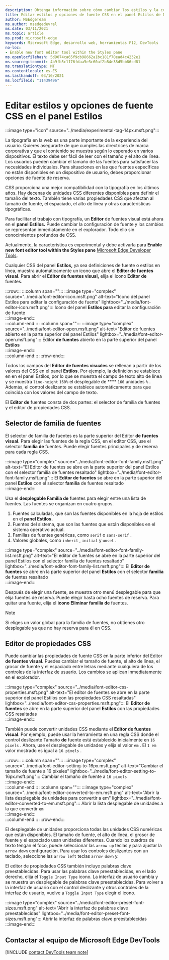 ```yaml
---
description: Obtenga información sobre cómo cambiar los estilos y la configuración de fuentes CSS mediante el panel Estilos de Microsoft Edge DevTools.
title: Editar estilos y opciones de fuente CSS en el panel Estilos de DevTools
author: MSEdgeTeam
ms.author: msedgedevrel
ms.date: 03/11/2021
ms.topic: article
ms.prod: microsoft-edge
keywords: Microsoft Edge, desarrollo web, herramientas F12, DevTools
no-loc:
- Enable new font editor tool within the Styles pane
ms.openlocfilehash: 5d9074ca65f9cb98662a1bc181f70ead4c4232e1
ms.sourcegitcommit: 4b9fb5c1176fdaa5e3c60af2b84e38d5bb86cd81
ms.translationtype: MT
ms.contentlocale: es-ES
ms.lasthandoff: 03/16/2021
ms.locfileid: "11439496"
---
```

# <a name="edit-css-font-styles-and-settings-in-the-styles-pane"></a>Editar estilos y opciones de fuente CSS en el panel Estilos  

:::image type="icon" source="../media/experimental-tag-14px.msft.png":::

La tipografía en la web es una parte importante de la experiencia del usuario.  Quieres asegurarte de que cumples las directrices de marca corporativa y que el contenido se muestra según lo esperado en varios dispositivos.  El texto debe ser fácil de leer con el tamaño y el alto de línea.  Los usuarios pueden cambiar el tamaño de las fuentes para satisfacer las necesidades individuales.  Para situaciones en las que fuentes específicas no están disponibles en un dispositivo de usuario, debes proporcionar opciones de fuente de reserva.  

CSS proporciona una mejor compatibilidad con la tipografía en los últimos años.  Hay decenas de unidades CSS diferentes disponibles para definir el tamaño del texto.  También tiene varias propiedades CSS que afectan al tamaño de fuente, el espaciado, el alto de línea y otras características tipográficas.  

Para facilitar el trabajo con tipografía, un **Editor** de fuentes visual está ahora en el **panel Estilos.**  Puede cambiar la configuración de fuente y los cambios se representan inmediatamente en el explorador.  Todo ello sin conocimientos profundos de CSS.  

Actualmente, la característica es experimental y debe activarla para **Enable new font editor tool within the Styles pane** [Microsoft Edge Developer Tools][DevtoolsExperimentalFeaturesIndexTurnOnExperimentalFeatures].  

Cualquier CSS del panel **Estilos,** ya sea definiciones de fuente o estilos en línea, muestra automáticamente un icono que abre el **Editor de fuentes visual.**  Para abrir el **Editor de fuentes visual,** elija el icono **Editor de** fuentes.  

:::row:::
   :::column span="":::
      :::image type="complex" source="../media/font-editor-icon.msft.png" alt-text="Icono del panel Estilos para editar la configuración de fuente" lightbox="../media/font-editor-icon.msft.png":::
         Icono del panel **Estilos para** editar la configuración de fuente  
      :::image-end:::  
   :::column-end:::
   :::column span="":::
      :::image type="complex" source="../media/font-editor-open.msft.png" alt-text="Editor de fuentes abierto en la parte superior del panel Estilos" lightbox="../media/font-editor-open.msft.png":::
         Editor **de fuentes** abierto en la parte superior del panel **Estilos**  
      :::image-end:::  
   :::column-end:::
:::row-end:::  

Todos los campos del **Editor de fuentes visuales** se rellenan a partir de los valores del CSS en el panel **Estilos.**  Por ejemplo, la definición se establece en en el panel Estilos, por lo que se muestra el campo de texto alto de línea y se muestra `line-height` `160%` el desplegable de **** `160` unidades `%` .  Además, el control deslizante se establece automáticamente para que coincida con los valores del campo de texto.  

El **Editor de** fuentes consta de dos partes: el selector de familia de fuentes y el editor de propiedades CSS.  

## <a name="the-font-family-selector"></a>Selector de familia de fuentes  

El selector de familia de fuentes es la parte superior del Editor **de fuentes visual.**  Para elegir las fuentes de la regla CSS, en el editor CSS, use el selector **familia de** fuentes.  Puede elegir fuentes principales y de reserva para cada regla CSS.  

:::image type="complex" source="../media/font-editor-font-family.msft.png" alt-text="El Editor de fuentes se abre en la parte superior del panel Estilos con el selector familia de fuentes resaltado" lightbox="../media/font-editor-font-family.msft.png":::
   El **Editor de fuentes** se abre en la parte superior del panel **Estilos** con el selector **familia** de fuentes resaltado  
:::image-end:::  

Usa el **desplegable Familia de** fuentes para elegir entre una lista de fuentes.  Las fuentes se organizan en cuatro grupos.  

1.  Fuentes calculadas, que son las fuentes disponibles en la hoja de estilos en el **panel Estilos.**  
1.  Fuentes del sistema, que son las fuentes que están disponibles en el sistema operativo actual.  
1.  Familias de fuentes genéricas, como `serif` o `sans-serif` .  
1.  Valores globales, como `inherit` , `initial` y `unset` .  
    
:::image type="complex" source="../media/font-editor-font-family-list.msft.png" alt-text="El editor de fuentes se abre en la parte superior del panel Estilos con el selector familia de fuentes resaltado" lightbox="../media/font-editor-font-family-list.msft.png":::
   El **Editor de fuentes** se abre en la parte superior del panel **Estilos** con el selector **familia** de fuentes resaltado  
:::image-end:::  

Después de elegir una fuente, se muestra otro menú desplegable para que elija fuentes de reserva.  Puede elegir hasta ocho fuentes de reserva.  Para quitar una fuente, elija el **icono Eliminar familia de** fuentes.  

<!--:::image type="complex" source="../media/font-editor-defining-fonts.msft.png" alt-text="The font editor with a defined list of fonts and fallback fonts" lightbox="../media/font-editor-defining-fonts.msft.png":::
   The **Font Editor** with a defined list of fonts and fallback fonts highlighted
:::image-end:::  -->

> [!NOTE]
> Si eliges un valor global para la familia de fuentes, no obtienes otro desplegable ya que no hay reserva para él en CSS.  

## <a name="the-css-properties-editor"></a>Editor de propiedades CSS  

Puede cambiar las propiedades de fuente CSS en la parte inferior del Editor **de fuentes visual.**  Puedes cambiar el tamaño de fuente, el alto de línea, el grosor de fuente y el espaciado entre letras mediante cualquiera de los controles de la interfaz de usuario.  Los cambios se aplican inmediatamente en el explorador.  

:::image type="complex" source="../media/font-editor-css-properties.msft.png" alt-text="El editor de fuentes se abre en la parte superior del panel Estilos con las propiedades CSS resaltadas" lightbox="../media/font-editor-css-properties.msft.png":::
   El **Editor de fuentes** se abre en la parte superior del panel **Estilos** con las propiedades CSS resaltadas  
:::image-end:::  

También puede convertir unidades CSS mediante el **Editor de fuentes visual**.  Por ejemplo, puede usar la herramienta en una regla CSS donde el control deslizante Tamaño **de** fuente está establecido inicialmente en `16 pixels` .  Ahora, use el desplegable de unidades y elija el valor `em` .  El `1 em` valor mostrado es igual a `16 pixels` .  

:::row:::
   :::column span="":::
      :::image type="complex" source="../media/font-editor-setting-to-16px.msft.png" alt-text="Cambiar el tamaño de fuente a 16 píxeles" lightbox="../media/font-editor-setting-to-16px.msft.png":::
         Cambiar el tamaño de fuente a `16 pixels`  
      :::image-end:::  
   :::column-end:::
   :::column span="":::
      :::image type="complex" source="../media/font-editor-converted-to-em.msft.png" alt-text="Abrir la lista desplegable de unidades para convertir a em" lightbox="../media/font-editor-converted-to-em.msft.png":::
         Abrir la lista desplegable de unidades a la que convertir `em`  
      :::image-end:::  
   :::column-end:::
:::row-end:::  

El desplegable de unidades proporciona todas las unidades CSS numéricas que están disponibles.  El tamaño de fuente, el alto de línea, el grosor de fuente y el espaciado usan unidades diferentes.  Cuando los cuadros de texto tengan el foco, puede seleccionar las `arrow up` teclas y para ajustar la `arrow down` configuración.  Para usar los controles deslizantes con un teclado, seleccione las `arrow left` teclas `arrow down` y.  

El editor de propiedades CSS también incluye palabras clave preestablecidas.  Para usar las palabras clave preestablecidas, en el lado derecho, elija el `Toggle Input Type` icono.  La interfaz de usuario cambia y se muestra un desplegable de palabras clave preestablecidas.  Para volver a la interfaz de usuario con el control deslizante y otros controles de la interfaz de usuario, vuelve a `Toggle Input Type` elegir el icono.  

:::image type="complex" source="../media/font-editor-preset-font-sizes.msft.png" alt-text="Abrir la interfaz de palabras clave preestablecidas" lightbox="../media/font-editor-preset-font-sizes.msft.png":::
   Abrir la interfaz de palabras clave preestablecidas  
:::image-end:::  

## <a name="getting-in-touch-with-the-microsoft-edge-devtools-team"></a>Contactar al equipo de Microsoft Edge DevTools  

[!INCLUDE [contact DevTools team note](../includes/contact-devtools-team-note.md)]  

<!-- links -->  

[DevtoolsIndex]: ../index.md "Microsoft Edge (Chromium) Developer Tools | Microsoft Docs"  
[DevtoolsExperimentalFeaturesIndex]: ../experimental-features/index.md "Características experimentales | Microsoft Docs"  
[DevtoolsExperimentalFeaturesIndexTurnOnExperimentalFeatures]: ../experimental-features/index.md#turn-on-experimental-features "Activar características experimentales: características experimentales | Microsoft Docs"  
